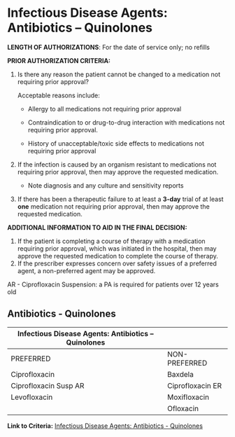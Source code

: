# Infectious Disease Agents: Antibiotics – Quinolones

**LENGTH OF AUTHORIZATIONS**: For the date of service only; no refills

**PRIOR AUTHORIZATION CRITERIA:**

1. Is there any reason the patient cannot be changed to a medication not requiring prior approval?

    Acceptable reasons include:

    - Allergy to all medications not requiring prior approval

    - Contraindication to or drug-to-drug interaction with medications not requiring prior approval.

    - History of unacceptable/toxic side effects to medications not requiring prior approval

2. If the infection is caused by an organism resistant to medications not requiring prior approval, then may approve the requested medication.

    - Note diagnosis and any culture and sensitivity reports

3. If there has been a therapeutic failure to at least a **3-day** trial of at least **one** medication not requiring prior approval, then may approve the requested medication.

**ADDITIONAL INFORMATION TO AID IN THE FINAL DECISION:**

1. If the patient is completing a course of therapy with a medication requiring prior approval, which was initiated in the hospital, then may approve the requested medication to complete the course of therapy.
2. If the prescriber expresses concern over safety issues of a preferred agent, a non-preferred agent may be approved.

AR - Ciprofloxacin Suspension: a PA is required for patients over 12 years old

## Antibiotics - Quinolones

| Infectious Disease Agents: Antibiotics – Quinolones  |                         |
|------------------------------------------------------|-------------------------|
| PREFERRED                                            | NON-PREFERRED           |
| Ciprofloxacin                                        | Baxdela                 |
| Ciprofloxacin Susp AR                                | Ciprofloxacin ER        |
| Levofloxacin                                         | Moxifloxacin            |
|                                                      | Ofloxacin               |

**Link to Criteria:** [Infectious Disease Agents: Antibiotics - Quinolones](https://pharmacy.medicaid.ohio.gov/sites/default/files/20220415_UPDL_Criteria_FINAL_.pdf#page=73)
